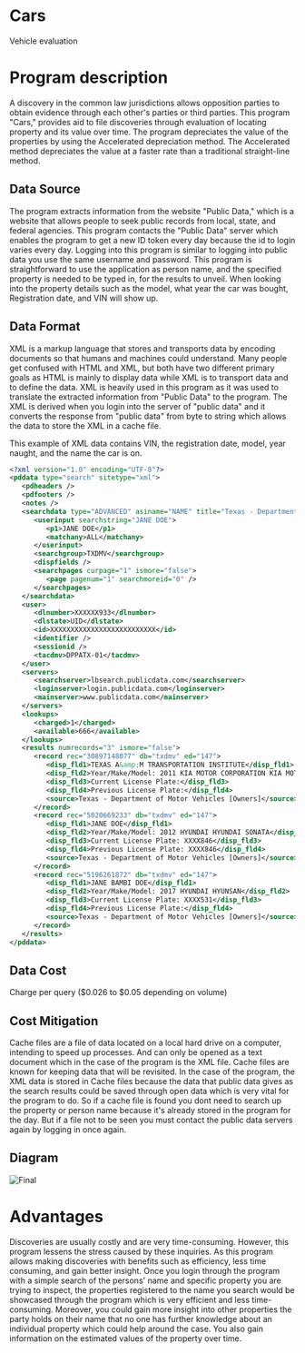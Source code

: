 # Cars
Vehicle evaluation 

# Program description
A discovery in the common law jurisdictions allows opposition parties to obtain evidence through each other's parties or third parties. This program "Cars," provides aid to file discoveries through evaluation of locating property and its value over time. The program depreciates the value of the properties by using the Accelerated depreciation method. The Accelerated method depreciates the value at a faster rate than a traditional straight-line method.

## Data Source
The program extracts information from the website "Public Data," which is a website that allows people to seek public records from local, state, and federal agencies. This program contacts the "Public Data" server which enables the program to get a new ID token every day because the id to login varies every day. Logging into this program is similar to logging into public data you use the same username and password. This program is straightforward to use the application as person name, and the specified property is needed to be typed in, for the results to unveil. When looking into the property details such as the model, what year the car was bought, Registration date, and VIN will show up.

## Data Format
XML is a markup language that stores and transports data by encoding documents so that humans and machines could understand. Many people get confused with HTML and XML, but both have two different primary goals as HTML is mainly to display data while XML is to transport data and to define the data. XML is heavily used in this program as it was used to translate the extracted information from "Public Data" to the program.  The XML is derived when you login into the server of "public data" and it converts the response from "public data" from byte to string which allows the data to store the XML in a cache file.


This example of XML data contains VIN, the registration date, model, year naught, and the name the car is on.

```xml
<?xml version="1.0" encoding="UTF-8"?>
<pddata type="search" sitetype="xml">
   <pdheaders />
   <pdfooters />
   <notes />
   <searchdata type="ADVANCED" asiname="NAME" title="Texas - Department of Motor Vehicles [Owners]" dbcount="1" reccount="55303681" db="txdmv" ed="147">
      <userinput searchstring="JANE DOE">
         <p1>JANE DOE</p1>
         <matchany>ALL</matchany>
      </userinput>
      <searchgroup>TXDMV</searchgroup>
      <dispfields />
      <searchpages curpage="1" ismore="false">
         <page pagenum="1" searchmoreid="0" />
      </searchpages>
   </searchdata>
   <user>
      <dlnumber>XXXXXX933</dlnumber>
      <dlstate>UID</dlstate>
      <id>XXXXXXXXXXXXXXXXXXXXXXXXXX</id>
      <identifier />
      <sessionid />
      <tacdmv>DPPATX-01</tacdmv>
   </user>
   <servers>
      <searchserver>lbsearch.publicdata.com</searchserver>
      <loginserver>login.publicdata.com</loginserver>
      <mainserver>www.publicdata.com</mainserver>
   </servers>
   <lookups>
      <charged>1</charged>
      <available>666</available>
   </lookups>
   <results numrecords="3" ismore="false">
      <record rec="30897148077" db="txdmv" ed="147">
         <disp_fld1>TEXAS A&amp;M TRANSPORTATION INSTITUTE</disp_fld1>
         <disp_fld2>Year/Make/Model: 2011 KIA MOTOR CORPORATION KIA MOTOR CORPORATION RIO</disp_fld2>
         <disp_fld3>Current License Plate:</disp_fld3>
         <disp_fld4>Previous License Plate:</disp_fld4>
         <source>Texas - Department of Motor Vehicles [Owners]</source>
      </record>
      <record rec="5020669233" db="txdmv" ed="147">
         <disp_fld1>JANE DOE</disp_fld1>
         <disp_fld2>Year/Make/Model: 2012 HYUNDAI HYUNDAI SONATA</disp_fld2>
         <disp_fld3>Current License Plate: XXXX846</disp_fld3>
         <disp_fld4>Previous License Plate: XXXX846</disp_fld4>
         <source>Texas - Department of Motor Vehicles [Owners]</source>
      </record>
      <record rec="5196261872" db="txdmv" ed="147">
         <disp_fld1>JANE BAMBI DOE</disp_fld1>
         <disp_fld2>Year/Make/Model: 2017 HYUNDAI HYUNSAN</disp_fld2>
         <disp_fld3>Current License Plate: XXXX531</disp_fld3>
         <disp_fld4>Previous License Plate:</disp_fld4>
         <source>Texas - Department of Motor Vehicles [Owners]</source>
      </record>
   </results>
</pddata>
```

## Data Cost
Charge per query ($0.026 to $0.05 depending on volume) 

## Cost Mitigation
Cache files are a file of data located on a local hard drive on a computer, intending to speed up processes. And can only be opened as a text document which in the case of the program is the XML file.  Cache files are known for keeping data that will be revisited. In the case of the program, the XML data is stored in Cache files because the data that public data gives as the search results could be saved through open data which is very vital for the program to do. So if a cache file is found you dont need to search up the property or person name because it's already stored in the program for the day. But if a file not to be seen you must contact the public data servers again by logging in once again.

## Diagram
![Final](https://user-images.githubusercontent.com/52220186/62486482-0ab9e880-b785-11e9-8543-352bba670248.PNG)



   # Advantages
Discoveries are usually costly and are very time-consuming. However, this program lessens the stress caused by these inquiries. As this program allows making discoveries with benefits such as efficiency, less time consuming, and gain better insight. Once you login through the program with a simple search of the persons' name and specific property you are trying to inspect, the properties registered to the name you search would be showcased through the program which is very efficient and less time-consuming. Moreover, you could gain more insight into other properties the party holds on their name that no one has further knowledge about an individual property which could help around the case. You also gain information on the estimated values of the property over time.
